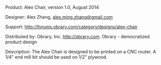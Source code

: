 Product: Alex Chair, version 1.0, August 2014

Designer: Alex Zhang, alex.ming.zhang@gmail.com

Support:  http://forums.obrary.com/category/designs/alex-chair

Distributed by:  Obrary, Inc.  http://obrary.com.  Obrary - democratized product design

Description: The Alex Chair is designed to be printed on a CNC router.  A 1/4" end mill bit should be used on 1/2" plywood.